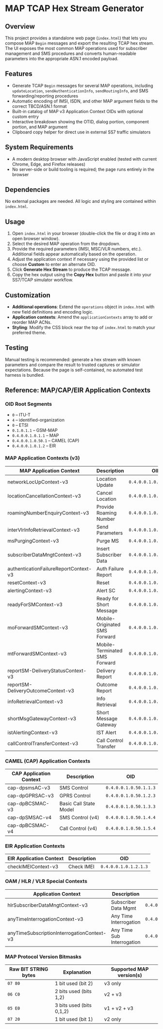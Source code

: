 # MAP TCAP Hex Stream Generator

## Overview
This project provides a standalone web page (`index.html`) that lets you compose MAP `Begin` messages and export the resulting TCAP hex stream. The UI exposes the most common MAP operations used for subscriber management and SMS procedures and converts human-readable parameters into the appropriate ASN.1 encoded payload.

## Features
- Generate TCAP `Begin` messages for several MAP operations, including `updateLocation`, `sendAuthenticationInfo`, `sendRoutingInfo`, and SMS forwarding/reporting procedures
- Automatic encoding of IMSI, ISDN, and other MAP argument fields to the correct TBCD/ASN.1 format
- Built-in catalog of MAP v3 Application Context OIDs with optional custom entry
- Interactive breakdown showing the OTID, dialog portion, component portion, and MAP argument
- Clipboard copy helper for direct use in external SS7 traffic simulators

## System Requirements
- A modern desktop browser with JavaScript enabled (tested with current Chrome, Edge, and Firefox releases)
- No server-side or build tooling is required; the page runs entirely in the browser

## Dependencies
No external packages are needed. All logic and styling are contained within `index.html`.

## Usage
1. Open `index.html` in your browser (double-click the file or drag it into an open browser window).
2. Select the desired MAP operation from the dropdown.
3. Provide the required parameters (IMSI, MSC/VLR numbers, etc.). Additional fields appear automatically based on the operation.
4. Adjust the application context if necessary using the provided list or choose **Custom** to enter an alternate OID.
5. Click **Generate Hex Stream** to produce the TCAP message.
6. Copy the hex output using the **Copy Hex** button and paste it into your SS7/TCAP simulator workflow.

## Customization
- **Additional operations**: Extend the `operations` object in `index.html` with new field definitions and encoding logic.
- **Application contexts**: Amend the `applicationContexts` array to add or reorder MAP ACNs.
- **Styling**: Modify the CSS block near the top of `index.html` to match your preferred theme.

## Testing
Manual testing is recommended: generate a hex stream with known parameters and compare the result to trusted captures or simulator expectations. Because the page is self-contained, no automated test harness is bundled.

## Reference: MAP/CAP/EIR Application Contexts

### OID Root Segments
- `0` – ITU-T
- `4` – identified-organization
- `0` – ETSI
- `0.1.0.1.1` – GSM-MAP
- `0.4.0.0.1.0.1.1` – MAP
- `0.4.0.0.1.0.50.1` – CAMEL (CAP)
- `0.4.0.0.1.0.1.2` – EIR

### MAP Application Contexts (v3)

| MAP Application Context               | Description                   | OID                      |
| ------------------------------------- | ----------------------------- | ------------------------ |
| networkLocUpContext-v3                | Location Update               | `0.4.0.0.1.0.1.1.1.1.3`  |
| locationCancellationContext-v3        | Cancel Location               | `0.4.0.0.1.0.1.1.1.2.3`  |
| roamingNumberEnquiryContext-v3        | Provide Roaming Number        | `0.4.0.0.1.0.1.1.1.3.3`  |
| interVlrInfoRetrievalContext-v3       | Send Parameters               | `0.4.0.0.1.0.1.1.1.4.3`  |
| msPurgingContext-v3                   | Purge MS                      | `0.4.0.0.1.0.1.1.1.5.3`  |
| subscriberDataMngtContext-v3          | Insert Subscriber Data        | `0.4.0.0.1.0.1.1.1.6.3`  |
| authenticationFailureReportContext-v3 | Auth Failure Report           | `0.4.0.0.1.0.1.1.1.7.3`  |
| resetContext-v3                       | Reset                         | `0.4.0.0.1.0.1.1.1.8.3`  |
| alertingContext-v3                    | Alert SC                      | `0.4.0.0.1.0.1.1.1.9.3`  |
| readyForSMContext-v3                  | Ready for Short Message       | `0.4.0.0.1.0.1.1.1.10.3` |
| moForwardSMContext-v3                 | Mobile-Originated SMS Forward | `0.4.0.0.1.0.1.1.1.11.3` |
| mtForwardSMContext-v3                 | Mobile-Terminated SMS Forward | `0.4.0.0.1.0.1.1.1.12.3` |
| reportSM-DeliveryStatusContext-v3     | Delivery Report               | `0.4.0.0.1.0.1.1.1.13.3` |
| reportSM-DeliveryOutcomeContext-v3    | Outcome Report                | `0.4.0.0.1.0.1.1.1.14.3` |
| infoRetrievalContext-v3               | Info Retrieval                | `0.4.0.0.1.0.14.3` |
| shortMsgGatewayContext-v3             | Short Message Gateway         | `0.4.0.0.1.0.20.3` |
| istAlertingContext-v3                 | IST Alert                     | `0.4.0.0.1.0.1.1.1.21.3` |
| callControlTransferContext-v3         | Call Control Transfer         | `0.4.0.0.1.0.1.1.1.25.3` |

### CAMEL (CAP) Application Contexts

| CAP Application Context | Description            | OID                    |
| ----------------------- | ---------------------- | ---------------------- |
| cap-dpsmsAC-v3          | SMS Control            | `0.4.0.0.1.0.50.1.1.3` |
| cap-dpGPRSAC-v3         | GPRS Control           | `0.4.0.0.1.0.50.1.2.3` |
| cap-dpBCSMAC-v3         | Basic Call State Model | `0.4.0.0.1.0.50.1.3.3` |
| cap-dpSMSAC-v4          | SMS Control (v4)       | `0.4.0.0.1.0.50.1.4.4` |
| cap-dpBCSMAC-v4         | Call Control (v4)      | `0.4.0.0.1.0.50.1.5.4` |

### EIR Application Contexts

| EIR Application Context | Description | OID                   |
| ----------------------- | ----------- | --------------------- |
| checkIMEIContext-v3     | Check IMEI  | `0.4.0.0.1.0.1.2.1.3` |

### OAM / HLR / VLR Special Contexts

| Application Context                        | Description                | OID                      |
| ------------------------------------------ | -------------------------- | ------------------------ |
| hlrSubscriberDataMngtContext-v3            | Subscriber Data Mgmt       | `0.4.0.0.1.0.1.1.1.6.3`  |
| anyTimeInterrogationContext-v3             | Any Time Interrogation     | `0.4.0.0.1.0.1.1.1.15.3` |
| anyTimeSubscriptionInterrogationContext-v3 | Any Time Sub Interrogation | `0.4.0.0.1.0.1.1.1.16.3` |

### MAP Protocol Version Bitmasks

| Raw BIT STRING bytes | Explanation              | Supported MAP version(s) |
| -------------------- | ------------------------ | ------------------------ |
| `07 80`              | 1 bit used (bit 2)       | v3 only                  |
| `06 C0`              | 2 bits used (bits 1,2)   | v2 + v3                  |
| `05 E0`              | 3 bits used (bits 0,1,2) | v1 + v2 + v3             |
| `07 20`              | 1 bit used (bit 1)       | v2 only                  |
